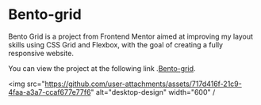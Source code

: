 # Bento-grid

Bento Grid is a project from Frontend Mentor aimed at improving my layout skills using CSS Grid and Flexbox, with the goal of creating a fully responsive website.

You can view the project at the following link .[Bento-grid](https://bento-grid-lemon.vercel.app/).

<img src="https://github.com/user-attachments/assets/717d416f-21c9-4faa-a3a7-ccaf677e77f6" alt="desktop-design" width="600" /

